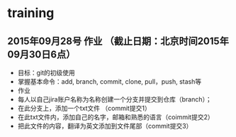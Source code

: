 # training
## 2015年09月28号 作业 （截止日期：北京时间2015年09月30日6点）
- 目标：git的初级使用
 - 掌握基本命令：add, branch, commit, clone, pull，push, stash等
- 作业
 - 每人以自己jira账户名称为名称创建一个分支并提交到仓库（branch）；
 - 在此分支上，添加一个txt文件 （commit提交1）
 - 在此txt文件内，添加自己的名字，邮箱和熟悉的语言（coimmit提交2）
 - 把此文件的内容，翻译为英文添加到文件尾部（commit提交3）